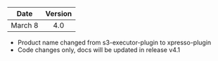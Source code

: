 | Date          | Version       |
| ------------- |:-------------:|
| March 8       | 4.0           |

* Product name changed from s3-executor-plugin to xpresso-plugin
* Code changes only, docs will be updated in release v4.1
